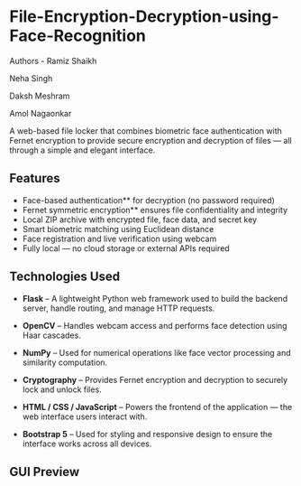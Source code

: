 # File-Encryption-Decryption-using-Face-Recognition
Authors -
Ramiz Shaikh

Neha Singh

Daksh Meshram

Amol Nagaonkar

A web-based file locker that combines biometric face authentication with Fernet encryption to provide secure encryption and decryption of files — all through a simple and elegant interface.

## Features
- Face-based authentication** for decryption (no password required)
- Fernet symmetric encryption** ensures file confidentiality and integrity
- Local ZIP archive with encrypted file, face data, and secret key
- Smart biometric matching using Euclidean distance
- Face registration and live verification using webcam
- Fully local — no cloud storage or external APIs required

## Technologies Used

- **Flask** – A lightweight Python web framework used to build the backend server, handle routing, and manage HTTP requests.

- **OpenCV** – Handles webcam access and performs face detection using Haar cascades.

- **NumPy** – Used for numerical operations like face vector processing and similarity computation.

- **Cryptography** – Provides Fernet encryption and decryption to securely lock and unlock files.

- **HTML / CSS / JavaScript** – Powers the frontend of the application — the web interface users interact with.

- **Bootstrap 5** – Used for styling and responsive design to ensure the interface works across all devices.

 ## GUI Preview





